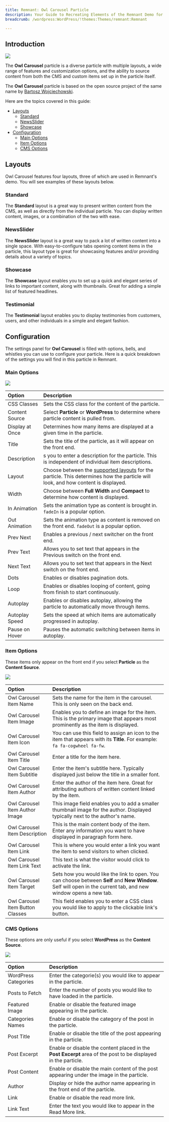 ```yaml
---
title: Remnant: Owl Carousel Particle
description: Your Guide to Recreating Elements of the Remnant Demo for WordPress
breadcrumb: /wordpress:WordPress/!themes:Themes/remnant:Remnant

---
```


## Introduction

![](assets/particle_owl1.jpg)

The **Owl Carousel** particle is a diverse particle with multiple layouts, a wide range of features and customization options, and the ability to source content from both the CMS and custom items set up in the particle itself.

The **Owl Carousel** particle is based on the open source project of the same name by [Bartosz Wojciechowski](http://www.owlcarousel.owlgraphic.com/index.html).

Here are the topics covered in this guide:

* [Layouts](#layouts)
    - [Standard](#standard)
    - [NewsSlider](#newsslider)
    - [Showcase](#showcase)
* [Configuration](#configuration)
    - [Main Options](#main-options)
    - [Item Options](#item-options)
    - [CMS Options](#cms-options)

## Layouts

Owl Carousel features four layouts, three of which are used in Remnant's demo. You will see examples of these layouts below.

### Standard

The **Standard** layout is a great way to present written content from the CMS, as well as directly from the individual particle. You can display written content, images, or a combination of the two with ease.

### NewsSlider

The **NewsSlider** layout is a great way to pack a lot of written content into a single space. With easy-to-configure tabs opening content items in the particle, this layout type is great for showcasing features and/or providing details about a variety of topics.

### Showcase

The **Showcase** layout enables you to set up a quick and elegant series of links to important content, along with thumbnails. Great for adding a simple list of featured headlines.

### Testimonial

The **Testimonial** layout enables you to display testimonies from customers, users, and other individuals in a simple and elegant fashion.

## Configuration

The settings panel for **Owl Carousel** is filled with options, bells, and whistles you can use to configure your particle. Here is a quick breakdown of the settings you will find in this particle in Remnant.

### Main Options 

![](assets/particle_owl4.jpeg)

| Option          | Description                                                                                                                                  |
| :-----          | :-----                                                                                                                                       |
| CSS Classes     | Sets the CSS class for the content of the particle.                                                                                          |
| Content Source  | Select **Particle** or **WordPress** to determine where particle content is pulled from.                                                        |
| Display at Once | Determines how many items are displayed at a given time in the particle.                                                                     |
| Title           | Sets the title of the particle, as it will appear on the front end.                                                                          |
| Description     | s you to enter a description for the particle. This is independent of individual item descriptions.                                          |
| Layout          | Choose between the [supported layouts](#layouts) for the particle. This determines how the particle will look, and how content is displayed. |
| Width           | Choose between **Full Width** and **Compact** to determine how content is displayed.                                                         |
| In Animation    | Sets the animation type as content is brought in. `fadeIn` is a popular option.                                                              |
| Out Animation   | Sets the animation type as content is removed on the front end. `fadeOut` is a popular option.                                               |
| Prev Next       | Enables a previous / next switcher on the front end.                                                                                         |
| Prev Text       | Allows you to set text that appears in the Previous switch on the front end.                                                                 |
| Next Text       | Allows you to set text that appears in the Next switch on the front end.                                                                     |
| Dots            | Enables or disables pagination dots.                                                                                                         |
| Loop            | Enables or disables looping of content, going from finish to start continuously.                                                             |
| Autoplay        | Enables or disables autoplay, allowing the particle to automatically move through items.                                                     |
| Autoplay Speed  | Sets the speed at which items are automatically progressed in autoplay.                                                                      |
| Pause on Hover  | Pauses the automatic switching between items in autoplay.                                                                                    |

### Item Options

These items only appear on the front end if you select **Particle** as the **Content Source**.

![](assets/particle_owl5.jpeg)

| Option                           | Description                                                                                                                                                      |
| :-----                           | :-----                                                                                                                                                           |
| Owl Carousel Item Name           | Sets the name for the item in the carousel. This is only seen on the back end.                                                                                   |
| Owl Carousel Item Image          | Enables you to define an image for the item. This is the primary image that appears most prominently as the item is displayed.                                   |
| Owl Carousel Item Icon           | You can use this field to assign an icon to the item that appears with its **Title**. For example: `fa fa-cogwheel fa-fw`.                                       |
| Owl Carousel Item Title          | Enter a title for the item here.                                                                                                                                 |
| Owl Carousel Item Subtitle       | Enter the item's subtitle here. Typically displayed just below the title in a smaller font.                                                                      |
| Owl Carousel Item Author         | Enter the author of the item here. Great for attributing authors of written content linked by the item.                                                          |
| Owl Carousel Item Author Image   | This image field enables you to add a smaller thumbnail image for the author. Displayed typically next to the author's name.                                     |
| Owl Carousel Item Description    | This is the main content body of the item. Enter any information you want to have displayed in paragraph form here.                                              |
| Owl Carousel Item Link           | This is where you would enter a link you want the item to send visitors to when clicked.                                                                         |
| Owl Carousel Item Link Text      | This text is what the visitor would click to activate the link.                                                                                                  |
| Owl Carousel Item Target         | Sets how you would like the link to open. You can choose between **Self** and **New Window**. Self will open in the current tab, and new window opens a new tab. |
| Owl Carousel Item Button Classes | This field enables you to enter a CSS class you would like to apply to the clickable link's button.                                                              |

### CMS Options

These options are only useful if you select **WordPress** as the **Content Source**.

![](assets/particle_owl6.jpg)

| Option               | Description                                                                                                    |
| :-----               | :-----                                                                                                         |
| WordPress Categories | Enter the categorie(s) you would like to appear in the particle.                                               |
| Posts to Fetch       | Enter the number of posts you would like to have loaded in the particle.                                       |
| Featured Image       | Enable or disable the featured image appearing in the particle.                                                |
| Categories Names     | Enable or disable the category of the post in the particle.                                                 |
| Post Title           | Enable or disable the title of the post appearing in the particle.                                             |
| Post Excerpt         | Enable or disable the content placed in the **Post Excerpt** area of the post to be displayed in the particle. |
| Post Content         | Enable or disable the main content of the post appearing under the image in the particle.                      |
| Author               | Display or hide the author name appearing in the front end of the particle.                                    |
| Link                 | Enable or disable the read more link.                                                                          |
| Link Text            | Enter the text you would like to appear in the Read More link.                                                 |

